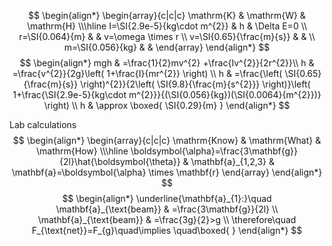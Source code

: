 $$
\begin{align*}
\begin{array}{c|c|c}
\mathrm{K} & \mathrm{W} & \mathrm{H} \\\hline
I=\SI{2.9e-5}{kg\cdot m^{2}} & h & \Delta E=0 \\
r=\SI{0.064}{m} &  & v=\omega \times r \\
v=\SI{0.65}{\frac{m}{s}} &  &  \\
m=\SI{0.056}{kg} &  & 
\end{array}
\end{align*}
$$
$$
\begin{align*}
mgh & =\frac{1}{2}mv^{2} +\frac{Iv^{2}}{2r^{2}}\\
h & =\frac{v^{2}}{2g}\left( 1+\frac{I}{mr^{2}} \right) \\
h & =\frac{\left( \SI{0.65}{\frac{m}{s}} \right)^{2}}{2\left( \SI{9.8}{\frac{m}{s^{2}}} \right)}\left( 1+\frac{\SI{2.9e-5}{kg\cdot m^{2}}}{(\SI{0.056}{kg})(\SI{0.0064}{m^{2}})} \right) \\
h & \approx \boxed{ \SI{0.29}{m} }
\end{align*}
$$

Lab calculations
$$
\begin{align*}
\begin{array}{c|c|c}
\mathrm{Know} & \mathrm{What} & \mathrm{How} \\\hline
\boldsymbol{\alpha}=\frac{3\mathbf{g}}{2l}\hat{\boldsymbol{\theta}} & \mathbf{a}_{1,2,3} & \mathbf{a}=\boldsymbol{\alpha} \times \mathbf{r}
\end{array}
\end{align*}
$$
$$
\begin{align*}
\underline{\mathbf{a}_{1}:}\quad \mathbf{a}_{\text{beam}} & =\frac{3\mathbf{g}}{2l} \\
\mathbf{a}_{\text{beam}} & =\frac{3g}{2}>g \\
\therefore\quad F_{\text{net}}=F_{g}\quad\implies \quad\boxed{  }
\end{align*}
$$
